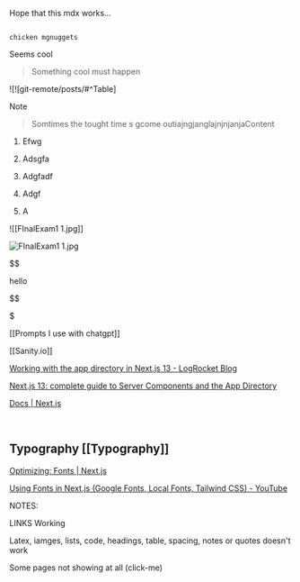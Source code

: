 
Hope that this mdx works…

  

  

```

chicken mgnuggets

```

  

Seems cool

  

> Something cool must happen

  

![![git-remote/posts/#^Table]

  

> [!NOTE]

> Somtimes the tought time s gcome outiajngjanglajnjnjanjaContent

  

1. Efwg

2. Adsgfa

3. Adgfadf

4. Adgf

5. A

  

![[FInalExam1 1.jpg]]

![FInalExam1 1.jpg](app://d08956e0debb45961a5c2fef37783470e181/Users/alexanderphan_1/Alex%20Phan's%20Vault/FInalExam1%201.jpg?1690784891699)

  

$$

hello

$$

$

  

[[Prompts I use with chatgpt]]

  

[[Sanity.io]]

  

[Working with the app directory in Next.js 13 - LogRocket Blog](https://blog.logrocket.com/next-js-13-app-directory/#page-directory-vs-app-directory)

  

[Next.js 13: complete guide to Server Components and the App Directory](https://makerkit.dev/blog/tutorials/nextjs13)

  

[Docs | Next.js](https://nextjs.org/docs)

  

​

## Typography [[Typography]]

  

[Optimizing: Fonts | Next.js](https://nextjs.org/docs/pages/building-your-application/optimizing/fonts)

  

[Using Fonts in Next.js (Google Fonts, Local Fonts, Tailwind CSS) - YouTube](https://www.youtube.com/watch?v=L8_98i_bMMA)

  

NOTES:

LINKS Working

Latex, iamges, lists, code, headings, table, spacing, notes or quotes doesn't work

Some pages not showing at all (click-me)